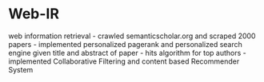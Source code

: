 # Web-IR
web information retrieval - crawled semanticscholar.org and scraped 2000 papers - implemented personalized pagerank and personalized search engine given title and abstract of paper - hits algorithm for top authors - implemented Collaborative Filtering and content based Recommender System

